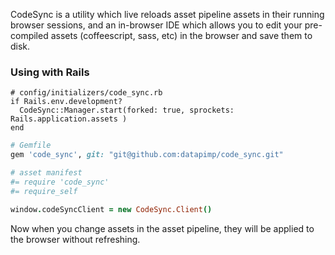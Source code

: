 CodeSync is a utility which live reloads asset pipeline assets in their running browser sessions, and an
in-browser IDE which allows you to edit your pre-compiled assets (coffeescript, sass, etc) in the browser
and save them to disk.

### Using with Rails
```
# config/initializers/code_sync.rb
if Rails.env.development?
  CodeSync::Manager.start(forked: true, sprockets: Rails.application.assets )
end
```

```ruby
# Gemfile
gem 'code_sync', git: "git@github.com:datapimp/code_sync.git"
```

```coffeescript
# asset manifest
#= require 'code_sync'
#= require_self

window.codeSyncClient = new CodeSync.Client()
```

Now when you change assets in the asset pipeline, they will be applied to the browser without refreshing.
